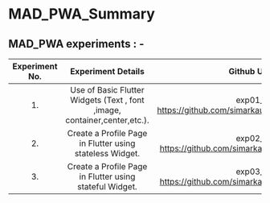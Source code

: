 # MAD_PWA_Summary

## MAD_PWA experiments : - 

|Experiment No.| Experiment Details|Github UrL|
|:---------:|:---------------:|:------------------------------------------------:|
|1.|Use of Basic Flutter Widgets (Text , font ,image, container,center,etc.).|exp01_ https://github.com/simarkaur28/mad_pwa_01.git|
|2.|Create a Profile Page in Flutter using stateless Widget.|exp02_ https://github.com/simarkaur28/mad_pwa_2.git|
|3.|Create a Profile Page in Flutter using stateful Widget.|exp03_ https://github.com/simarkaur28/mad_pwa_3.git|
